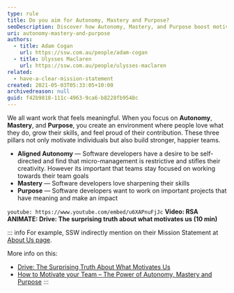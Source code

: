 ```yaml
---
type: rule
title: Do you aim for Autonomy, Mastery and Purpose?
seoDescription: Discover how Autonomy, Mastery, and Purpose boost motivation, engagement, and team performance.
uri: autonomy-mastery-and-purpose
authors:
  - title: Adam Cogan
    url: https://ssw.com.au/people/adam-cogan
  - title: Ulysses Maclaren
    url: https://ssw.com.au/people/ulysses-maclaren
related:
  - have-a-clear-mission-statement
created: 2021-05-03T05:33:05+10:00
archivedreason: null
guid: f42b9818-111c-4963-9ca6-b8228fb9548c
---
```


We all want work that feels meaningful. When you focus on **Autonomy**, **Mastery**, and **Purpose**, you create an environment where people love what they do, grow their skills, and feel proud of their contribution. These three pillars not only motivate individuals but also build stronger, happier teams.

<!--endintro-->

* **Aligned Autonomy** — Software developers have a desire to be self-directed and find that micro-management is restrictive and stifles their creativity. However its important that teams stay focused on working towards their team goals
* **Mastery** — Software developers love sharpening their skills
* **Purpose** — Software developers want to work on important projects that have meaning and make an impact

`youtube: https://www.youtube.com/embed/u6XAPnuFjJc`
**Video: RSA ANIMATE: Drive: The surprising truth about what motivates us (10 min)**

::: info
For example, SSW indirectly mention on their Mission Statement at [About Us page](https://www.ssw.com.au/ssw/company/AboutUs.aspx).

More info on this:

* [Drive: The Surprising Truth About What Motivates Us](https://en.wikipedia.org/wiki/Drive:_The_Surprising_Truth_About_What_Motivates_Us)
* [How to Motivate your Team – The Power of Autonomy, Mastery and Purpose](https://ulyssesmaclaren.com/2019/06/04/how-to-motivate-your-team-the-power-of-autonomy-mastery-and-purpose/)
:::
